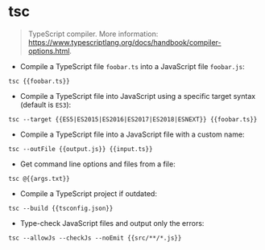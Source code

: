 # tsc

> TypeScript compiler.
> More information: <https://www.typescriptlang.org/docs/handbook/compiler-options.html>.

- Compile a TypeScript file `foobar.ts` into a JavaScript file `foobar.js`:

`tsc {{foobar.ts}}`

- Compile a TypeScript file into JavaScript using a specific target syntax (default is `ES3`):

`tsc --target {{ES5|ES2015|ES2016|ES2017|ES2018|ESNEXT}} {{foobar.ts}}`

- Compile a TypeScript file into a JavaScript file with a custom name:

`tsc --outFile {{output.js}} {{input.ts}}`

- Get command line options and files from a file:

`tsc @{{args.txt}}`

- Compile a TypeScript project if outdated:

`tsc --build {{tsconfig.json}}`

- Type-check JavaScript files and output only the errors:

`tsc --allowJs --checkJs --noEmit {{src/**/*.js}}`
